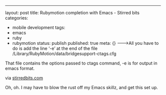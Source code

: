 ---
layout: post
title: Rubymotion completion with Emacs - Stirred bits
categories:
- mobile development
tags:
- emacs
- ruby
- rubymotion
status: publish
published: true
meta: {}
--->All you have to do is add the line ‘-e’ at the end of the file /Library/RubyMotion/data/bridgesupport-ctags.cfg


That file contains the options passed to ctags command, -e is for output in emacs format.



via 
[stirredbits.com](http://stirredbits.com/blog/2012/05/06/rubymotion-completion-with-emacs/)
    
Oh, oh.  I may have to blow the rust off my Emacs skillz, and get this set up.

